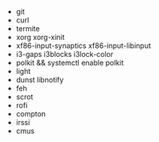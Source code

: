 - git
- curl
- termite
- xorg xorg-xinit
- xf86-input-synaptics xf86-input-libinput
- i3-gaps i3blocks i3lock-color
- polkit && systemctl enable polkit
- light
- dunst libnotify
- feh
- scrot
- rofi
- compton
- irssi
- cmus

